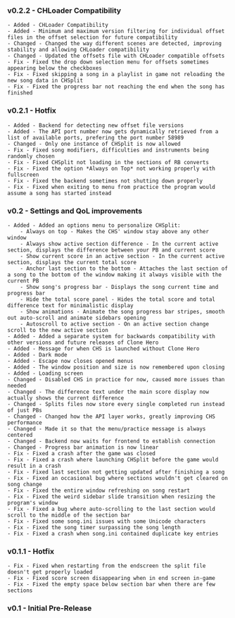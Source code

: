 ### v0.2.2 - CHLoader Compatibility
    - Added - CHLoader Compatibility
    - Added - Minimum and maximum version filtering for individual offset files in the offset selection for future compatibility
    - Changed - Changed the way different scenes are detected, improving stability and allowing CHLoader compatibility
    - Changed - Updated the offsets file with CHLoader compatible offsets
    - Fix - Fixed the drop down selection menu for offsets sometimes appearing below the checkboxes
    - Fix - Fixed skipping a song in a playlist in game not reloading the new song data in CHSplit
    - Fix - Fixed the progress bar not reaching the end when the song has finished

### v0.2.1 - Hotfix
    - Added - Backend for detecting new offset file versions
    - Added - The API port number now gets dynamically retrieved from a list of available ports, prefering the port number 58989
    - Changed - Only one instance of CHSplit is now allowed
    - Fix - Fixed song modifiers, difficulties and instruments being randomly chosen
    - Fix - Fixed CHSplit not loading in the sections of RB converts
    - Fix - Fixed the option *Always on Top* not working properly with fullscreen
    - Fix - Fixed the backend sometimes not shutting down properly
    - Fix - Fixed when exiting to menu from practice the program would assume a song has started instead

### v0.2 - Settings and QoL improvements
	- Added - Added an options menu to personalize CHSplit:
		- Always on top - Makes the CHS' window stay above any other window
		- Always show active section difference - In the current active section, displays the difference between your PB and current score
		- Show current score in an active section - In the current active section, displays the current total score
		- Anchor last section to the bottom - Attaches the last section of a song to the bottom of the window making it always visible with the current PB
		- Show song's progress bar - Displays the song current time and progress bar
		- Hide the total score panel - Hides the total score and total difference text for minimalistic display
		- Show animations - Animate the song progress bar stripes, smooth out auto-scroll and animate sidebars opening
		- Autoscroll to active section - On an active section change scroll to the new active section
	- Added - Added a separate system for backwards compatibility with other versions and future releases of Clone Hero
	- Added - Message for when CHS is launched without Clone Hero
	- Added - Dark mode
	- Added - Escape now closes opened menus
	- Added - The window position and size is now remembered upon closing
	- Added - Loading screen
	- Changed - Disabled CHS in practice for now, caused more issues than needed
	- Changed - The difference text under the main score display now actually shows the current difference
	- Changed - Splits files now store every single completed run instead of just PBs
	- Changed - Changed how the API layer works, greatly improving CHS performance
	- Changed - Made it so that the menu/practice message is always centered
	- Changed - Backend now waits for frontend to establish connection
	- Changed - Progress bar animation is now linear
	- Fix - Fixed a crash after the game was closed
	- Fix - Fixed a crash where launching CHSplit before the game would result in a crash
	- Fix - Fixed last section not getting updated after finishing a song
	- Fix - Fixed an occasional bug where sections wouldn't get cleared on song change
	- Fix - Fixed the entire window refreshing on song restart
	- Fix - Fixed the weird sidebar slide transition when resizing the program's window
	- Fix - Fixed a bug where auto-scrolling to the last section would scroll to the middle of the section bar
	- Fix - Fixed some song.ini issues with some Unicode characters
	- Fix - Fixed the song timer surpassing the song length
	- Fix - Fixed a crash when song.ini contained duplicate key entries

### v0.1.1 - Hotfix
	- Fix - Fixed when restarting from the endscreen the split file doesn't get properly loaded
	- Fix - Fixed score screen disappearing when in end screen in-game
	- Fix - Fixed the empty space below section bar when there are few sections
	
### v0.1 - Initial Pre-Release
